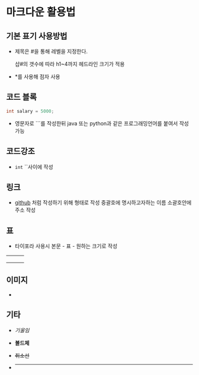 # 마크다운 활용법



## 기본 표기 사용방법

* 제목은 #을 통해 레벨을 지정한다.

  샵#의 갯수에 따라 h1~4까지 헤드라인 크기가 적용

* *를 사용해 점자 사용

## 코드 블록

```java
int salary = 5000;
```



* 영문자로 ```를 작성한뒤 java 또는 python과 같은 프로그래밍언어를 붙여서 작성 가능

## 코드강조

* `int`  ``사이에 작성

## 링크 

* [github](https://github.com) 처럼 작성하기 위해 []() 형태로 작성 중괄호에 명시하고자하는 이름 소괄호안에 주소 작성

## 표

* 타이포라 사용시 본문 - 표 - 원하는 크기로 작성

 

|      |      |      |
| ---- | ---- | ---- |
|      |      |      |
|      |      |      |
|      |      |      |



## 이미지

* ![]()

## 기타

* *기울임*

* **볼드체**

* ~~취소선~~

* > 

  ---

